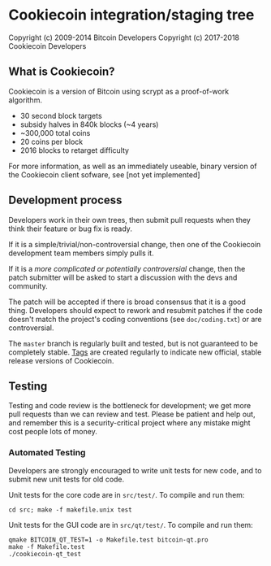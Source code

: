 Cookiecoin integration/staging tree
================================

Copyright (c) 2009-2014 Bitcoin Developers
Copyright (c) 2017-2018 Cookiecoin Developers

What is Cookiecoin?
----------------

Cookiecoin is a version of Bitcoin using scrypt as a proof-of-work algorithm.
 - 30 second block targets
 - subsidy halves in 840k blocks (~4 years)
 - ~300,000 total coins
 - 20 coins per block
 - 2016 blocks to retarget difficulty

For more information, as well as an immediately useable, binary version of
the Cookiecoin client sofware, see [not yet implemented]

Development process
-------------------

Developers work in their own trees, then submit pull requests when they think
their feature or bug fix is ready.

If it is a simple/trivial/non-controversial change, then one of the Cookiecoin
development team members simply pulls it.

If it is a *more complicated or potentially controversial* change, then the patch
submitter will be asked to start a discussion with the devs and community.

The patch will be accepted if there is broad consensus that it is a good thing.
Developers should expect to rework and resubmit patches if the code doesn't
match the project's coding conventions (see `doc/coding.txt`) or are
controversial.

The `master` branch is regularly built and tested, but is not guaranteed to be
completely stable. [Tags](https://github.com/cookiecoin-project/cookiecoin/tags) are created
regularly to indicate new official, stable release versions of Cookiecoin.

Testing
-------

Testing and code review is the bottleneck for development; we get more pull
requests than we can review and test. Please be patient and help out, and
remember this is a security-critical project where any mistake might cost people
lots of money.

### Automated Testing

Developers are strongly encouraged to write unit tests for new code, and to
submit new unit tests for old code.

Unit tests for the core code are in `src/test/`. To compile and run them:

    cd src; make -f makefile.unix test

Unit tests for the GUI code are in `src/qt/test/`. To compile and run them:

    qmake BITCOIN_QT_TEST=1 -o Makefile.test bitcoin-qt.pro
    make -f Makefile.test
    ./cookiecoin-qt_test
